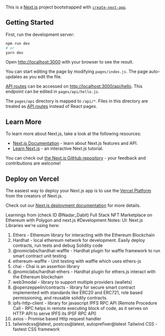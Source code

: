 This is a [Next.js](https://nextjs.org/) project bootstrapped with [`create-next-app`](https://github.com/vercel/next.js/tree/canary/packages/create-next-app).

## Getting Started

First, run the development server:

```bash
npm run dev
# or
yarn dev
```

Open [http://localhost:3000](http://localhost:3000) with your browser to see the result.

You can start editing the page by modifying `pages/index.js`. The page auto-updates as you edit the file.

[API routes](https://nextjs.org/docs/api-routes/introduction) can be accessed on [http://localhost:3000/api/hello](http://localhost:3000/api/hello). This endpoint can be edited in `pages/api/hello.js`.

The `pages/api` directory is mapped to `/api/*`. Files in this directory are treated as [API routes](https://nextjs.org/docs/api-routes/introduction) instead of React pages.

## Learn More

To learn more about Next.js, take a look at the following resources:

- [Next.js Documentation](https://nextjs.org/docs) - learn about Next.js features and API.
- [Learn Next.js](https://nextjs.org/learn) - an interactive Next.js tutorial.

You can check out [the Next.js GitHub repository](https://github.com/vercel/next.js/) - your feedback and contributions are welcome!

## Deploy on Vercel

The easiest way to deploy your Next.js app is to use the [Vercel Platform](https://vercel.com/new?utm_medium=default-template&filter=next.js&utm_source=create-next-app&utm_campaign=create-next-app-readme) from the creators of Next.js.

Check out our [Next.js deployment documentation](https://nextjs.org/docs/deployment) for more details.

Learnings from (check ID @Nadar_Dabit) Full Stack NFT Marketplace on Ethereum with Polygon and next.js
#Development Notes:
UI: Next.js 
Libraries we're using here:
1. Ethers - Ethereum library for interacting with the Ethereum Blockchain
2. Hardhat - local ethereum network for development. Easily deploy contracts, run tests and debug Solidity code
3. @nomiclabs/hardhat-waffle - Hardhat plugin for waffle framework to run smart contract unit testing
4. ethereum-waffle - Unit testing with waffle which uses ethers-js
5. chai - Chai is an assertion library
6. @nomiclabs/hardhat-ethers - Hardhat plugin for ethers.js interact with the Ethereum blockchain
7. web3modal - library to support multiple providers (wallets)
8. @openzeppelin/contracts - library for secure smart contract implemented with standards like ERC20 and ERC721, role based permissioning, and reusable solidity contracts.
9. ipfs-http-client - library for javascript IPFS RPC API (Remote Procedure Call - RPC helps in remote executing block of code, as it serves on HTTP API to serve IPFS its IPSF RPC API)
10. axios - Promise based Http request handler
11. tailwindcss@latest, postcss@latest, autoprefixer@latest Tailwind CSS - fastest CSS framework
